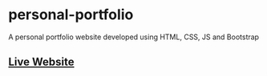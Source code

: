 # personal-portfolio
A personal portfolio website developed using HTML, CSS, JS and Bootstrap
## [Live Website]()
